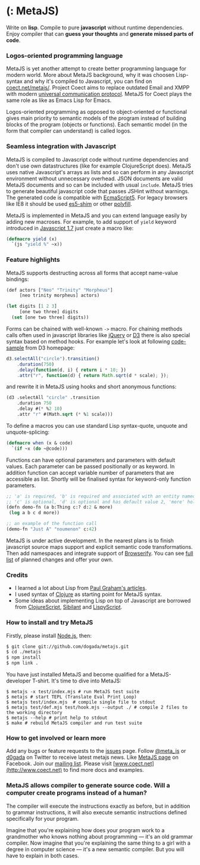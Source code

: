# (: MetaJS)

Write on **lisp**. Compile to pure **javascript** without runtime dependencies.
Enjoy compiler that can **guess your thoughts** and **generate missed
parts of code**.

### Logos-oriented programming language

MetaJS is yet another attempt to create better programming language for modern
world. More about MetaJS background, why it was choosen Lisp-syntax and why it's
compiled to Javascript, you can find on
[coect.net/metajs/](http://www.coect.net/metajs/). Project Coect aims to replace
outdated Email and XMPP with modern [universal communication
protocol](http://www.coect.net/). MetaJS for Coect plays the same role as like
as Emacs Lisp for Emacs.

Logos-oriented programming as opposed to object-oriented or functional gives
main priority to semantic models of the program instead of building blocks of
the program (objects or functions). Each semantic model (in the form that
compiler can understand) is called logos.

### Seamless integration with Javascript

MetaJS is compiled to Javascript code without runtime dependencies and don't use
own datastructures (like for example ClojureScript does). MetaJS uses native
Javascript's arrays as lists and so can perform in any Javascript environment
without unnecessary overhead. JSON documents are valid MetaJS documents and so
can be included with usual `include`. MetaJS tries to generate beautiful
javascript code that passes JSHint without warnings. The generated code is
compatible with [EcmaScript5](http://kangax.github.io/es5-compat-table/). For
legacy browsers like IE8 it should be used
[es5-shim](https://github.com/kriskowal/es5-shim/) or other
[polyfill](http://remysharp.com/2010/10/08/what-is-a-polyfill/).

MetaJS is implemented in MetaJS and you can extend language easily by adding new
macroses. For example, to add support of `yield` keyword introduced in
[Javascript 1.7](https://developer.mozilla.org/en-US/docs/Web/JavaScript/New_in_JavaScript/1.7)
just create a macro like:

```lisp
(defmacro yield (x)
  `(js "yield %" ~x))
```

### Feature highlights

MetaJS supports destructing across all forms that accept name-value bindings:

```lisp
(def actors ["Neo" "Trinity" "Morpheus"]
     [neo trinity morpheus] actors)

(let digits [1 2 3]
     [one two three] digits
  (set [one two three] digits))
```

Forms can be chained with well-known `->` macro. For chaining methods calls often
used in javascript libraries like [jQuery](http://jquery.com/) or
[D3](http://d3js.org/) there is also special syntax based on method hooks. For
example let's look at following [code-sample](http://d3js.org/#transitions) from
D3 homepage:

```javascript
d3.selectAll("circle").transition()
    .duration(750)
    .delay(function(d, i) { return i * 10; })
    .attr("r", function(d) { return Math.sqrt(d * scale); });
```

and rewrite it in MetaJS using hooks and short anonymous functions:

```lisp
(d3 .selectAll "circle" .transition
    .duration 750
    .delay #(* %2 10)
    .attr "r" #(Math.sqrt (* %1 scale)))
```

To define a macros you can use standard Lisp syntax-quote, unquote and unquote-splicing:

```lisp
(defmacro when (x & code)
  `(if ~x (do ~@code)))
```

Functions can have optional parameters and parameters with default values. Each
parameter can be passed positionally or as keyword. In addition function can
accept variable number of parameters that are accessible as list. Shortly will
be finalised syntax for keyword-only function parameters.

```lisp
;; 'a' is required, 'b' is required and associated with an entity named 'Thing' defined in a logos
;; 'c' is optional, 'd' is optional and has default value 2, 'more' holds rest positional parameters
(defn demo-fn (a b:Thing c:? d:2 & more)
 (log a b c d more))

;; an example of the function call
(demo-fn "Just A" "noumenon" c:42)
```

MetaJS is under active development. In the nearest plans is to finish javascript source maps support and explicit semantic code transformations. Then add namespaces and integrate support of [Browserify](https://github.com/substack/node-browserify). You can see [full list](http://github.com/dogada/metajs/issues) of planned changes and offer your own.


### Credits

- I learned a lot about Lisp from [Paul
Graham's articles](http://www.paulgraham.com/lisp.html).
- I used syntax of [Clojure](http://www.clojure.org/) as starting point for MetaJS syntax.
- Some ideas about implementing Lisp on top of Javascript are borrowed from [ClojureScript](https://github.com/clojure/clojurescript),
[Sibilant](https://github.com/jbr/sibilant) and [LispyScript](https://github.com/santoshrajan/lispyscript).

### How to install and try MetaJS

Firstly, please install [Node.js](http://nodejs.org/download/), then:

```sh
$ git clone git://github.com/dogada/metajs.git
$ cd ./metajs
$ npm install
$ npm link .
```

You have just installed MetaJS and become qualified for a MetaJS-developer
T-shirt. It's time to dive into MetaJS:

```
$ metajs -x test/index.mjs # run MetaJS test suite
$ metajs # start TEPL (Translate Eval Print Loop)
$ metajs test/index.mjs  # compile single file to stdout
$ metajs test/def.mjs test/hook.mjs --output ./ # compile 2 files to the working directory
$ metajs --help # print help to stdout
$ make # rebuild MetaJS compiler and run test suite
```

### How to get involved or learn more

Add any bugs or feature requests to the [issues](http://github.com/dogada/metajs/issues) page. Follow [@meta_js](https://twitter.com/meta_js) or [d0gada](http://www.twitter.com/d0gada) on Twitter to receive latest metajs news. Like [MetaJS page](https://www.facebook.com/pages/Metajs/1389834274578119) on Facebook. Join our [mailing list](https://groups.google.com/d/forum/coect). Please visit [www.coect.net](http://www.coect.net) to find more docs and examples.


### MetaJS allows compiler to generate source code. Will a computer create programs instead of a human?

The compiler will execute the instructions exactly as before, but in addition to
grammar instructions, it will also execute semantic instructions defined
specifically for your program.

Imagine that you're explaining how does your program work to a grandmother who knows
nothing about programming &mdash; it's an old grammar compiler. Now imagine that
you're explaining the same thing to a girl with a degree in computer science &mdash;
it's a new semantic compiler. But you will have to explain in both cases.
